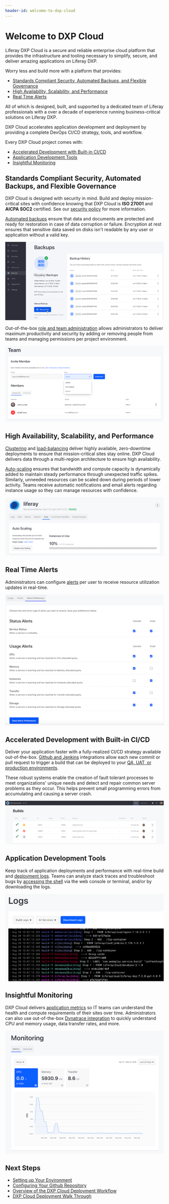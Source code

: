 ```yaml
---
header-id: welcome-to-dxp-cloud
---
```


# Welcome to DXP Cloud

Liferay DXP Cloud is a secure and reliable enterprise cloud platform that 
provides the infrastructure and tooling necessary to simplify, secure, and 
deliver amazing applications on Liferay DXP.

Worry less and build more with a platform that provides:

* [Standards Compliant Security, Automated Backups, and Flexible Governance](#standards-compliant-security-automated-backups-and-flexible-governance)
* [High Availability, Scalability, and Performance](#high-availability-scalability-and-performance)
* [Real Time Alerts](#real-time-alerts)

All of which is designed, built, and supported by a dedicated team of 
Liferay professionals with a over a decade of experience running 
business-critical solutions on Liferay DXP. 

DXP Cloud accelerates application development and deployment by providing a 
complete DevOps CI/CD strategy, tools, and workflow. 

Every DXP Cloud project comes with: 

* [Accelerated Development with Built-in CI/CD](#accelerated-development-with-built-in-cicd)
* [Application Development Tools](#application-development-tools)
* [Insightful Monitoring](#insightful-monitoring)

## Standards Compliant Security, Automated Backups, and Flexible Governance

DXP Cloud is designed with security in mind. Build and deploy mission-critical 
sites with confidence knowing that DXP Cloud is **ISO 27001** and **AICPA SOC2** 
certified. See our 
[security policy](https://www.liferay.com/documents/10182/3292406/Liferay+DXP+Cloud+Data+Security+and+Protection.pdf/78ce7065-9787-1fb2-9c7b-6d7c13f4a3e6?t=1564674972483) 
for more information. 

[Automated backups](../platform-services/backup-service.md) 
ensure that data and documents are protected and ready for restoration in case 
of data corruption or failure. Encryption at rest ensures that sensitive data 
saved on disks isn't readable by any user or application without a valid key. 

![Figure 3: DXP Cloud's backup service preserves and protects your data.](./welcome-to-dxp-cloud/images/backups.png)

Out-of-the-box 
[role and team administration](../manage-and-optimize/team-collaboration-and-access-control.md) 
allows administrators to deliver maximum productivity and security by adding or 
removing people from teams and managing permissions per project environment.

![Figure 4: Manage your project's team members, including their permissions.](./welcome-to-dxp-cloud/images/invite-member.png)

## High Availability, Scalability, and Performance

[Clustering](../using-the-liferay-dxp-service/setting-up-clustering-in-dxp-cloud.md) 
and 
[load-balancing](../infrastructure-and-operations/networking/load-balancer.md) 
deliver highly available, zero-downtime deployments to ensure that 
mission-critical sites stay online. DXP Cloud delivers data through a 
multi-region architecture to ensure high availability. 

[Auto-scaling](../manage-and-optimize/auto-scaling.md) 
ensures that bandwidth and compute capacity is dynamically added to maintain 
steady performance through unexpected traffic spikes. Similarly, unneeded resources can be 
scaled down during periods of lower activity. Teams receive automatic 
notifications and email alerts regarding instance usage so they can manage 
resources with confidence. 

![Figure 5: Auto-scale your servers to meet demand.](./welcome-to-dxp-cloud/images/auto-scaling.png)

## Real Time Alerts

Administrators can configure 
[alerts](../manage-and-optimize/real-time-alerts.md) 
per user to receive resource utilization updates in real-time.

![Figure 6: Administrators can configure real-time alerts.](./welcome-to-dxp-cloud/images/alerts-prefs-page.png)

## Accelerated Development with Built-in CI/CD

Deliver your application faster with a fully-realized CI/CD strategy available 
out-of-the-box. 
[Github and Jenkins](../build-and-deploy/continuous-integration.md) 
integrations allow each new commit or pull request to trigger a build that 
can be deployed to your 
[QA, UAT, or production environments](../build-and-deploy/environments.md). 

These robust systems enable the creation of fault tolerant processes 
to meet organizations' unique needs and detect and repair common server 
problems as they occur. This helps prevent small programming errors from 
accumulating and causing a server crash. 

![Figure 7: View, manage, and deploy your builds from a central location.](./welcome-to-dxp-cloud/images/builds.png)

## Application Development Tools

Keep track of application deployments and performance with real-time build and 
[deployment logs](../troubleshooting/log-management.md). Teams can analyze stack traces and troubleshoot bugs by 
[accessing the shell](../troubleshooting/shell-access.md) 
via the web console or terminal, and/or by downloading the logs. 

![Figure 8: Real-time build and deployment logs help you solve problems with your applications.](./welcome-to-dxp-cloud/images/build-logs.png)

## Insightful Monitoring

DXP Cloud delivers 
[application metrics](../manage-and-optimize/application-metrics.md) 
so IT teams can understand the health and compute requirements of their sites 
over time. Administrators can also use out-of-the-box 
[Dynatrace integration](../manage-and-optimize/application-metrics.md#advanced-application-metrics-on-production) 
to quickly understand CPU and memory usage, data transfer rates, and more. 

![Figure 9: Use a variety of metrics to keep tabs on your DXP Cloud services, including your Liferay DXP instances.](./welcome-to-dxp-cloud/images/app-metrics.png)

## Next Steps

* [Setting up Your Environment]()
* [Configuring Your Github Repository](./configuring-your-github-repository.md)
* [Overview of the DXP Cloud Deployment Workflow](./overview-of-the-dxp-cloud-deployment-workflow.md)
* [DXP Cloud Deployment Walk Through](../using-the-liferay-dxp-service/walking-through-the-deployment-life-cycle.md)
